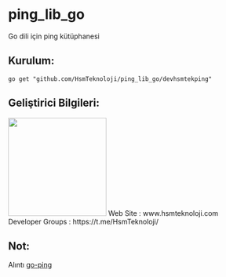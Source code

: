 # ping_lib_go

Go dili için ping kütüphanesi

## Kurulum:

```shell
go get "github.com/HsmTeknoloji/ping_lib_go/devhsmtekping"
```

## Geliştirici Bilgileri:
<img src="https://github.com/HsmTeknoloji/companyfiles/blob/master/hsmtek-logo.png?raw=true" width="200"/>
Web Site        : www.hsmteknoloji.com <br />
Developer Groups : https://t.me/HsmTeknoloji/ <br />

## Not:
Alıntı [go-ping](https://github.com/sparrc/go-ping)
